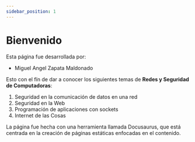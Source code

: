 ```yaml
---
sidebar_position: 1
---
```


# Bienvenido 

Esta página fue desarrollada por:

- Miguel Angel Zapata Maldonado

Esto con el fín de dar a conocer los siguientes temas de **Redes y Seguridad de Computadoras**:

1. Seguridad en la comunicación de datos en una red
2. Seguridad en la Web
3. Programación de aplicaciones con sockets
4. Internet de las Cosas

La página fue hecha con una herramienta llamada Docusaurus, que está centrada en la creación de páginas estáticas enfocadas en el contenido.